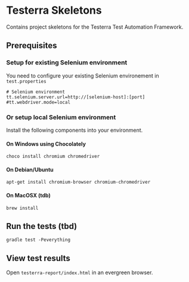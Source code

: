 # Testerra Skeletons

Contains project skeletons for the Testerra Test Automation Framework.

## Prerequisites

### Setup for existing Selenium environment

You need to configure your existing Selenium environement in `test.properties`
```shell script
# Selenium environment
tt.selenium.server.url=http://[selenium-host]:[port]
#tt.webdriver.mode=local
```

### Or setup local Selenium environment

Install the following components into your environment.

#### On Windows using Chocolately
```shell script
choco install chromium chromedriver
```

#### On Debian/Ubuntu
```shell script
apt-get install chromium-browser chromium-chromedriver
```

#### On MacOSX (tdb)
```shell script
brew install
```

## Run the tests (tbd)
```shell script
gradle test -Peverything
```

## View test results
Open `testerra-report/index.html` in an evergreen browser.
